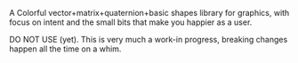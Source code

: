 A Colorful vector+matrix+quaternion+basic shapes library for graphics, with focus on intent and the small bits that make you happier as a user.

DO NOT USE (yet). This is very much a work-in progress, breaking changes happen all the time on a whim.
